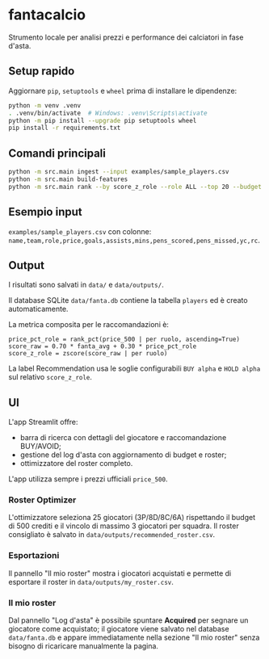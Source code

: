 # fantacalcio

Strumento locale per analisi prezzi e performance dei calciatori in fase d'asta.

## Setup rapido

Aggiornare `pip`, `setuptools` e `wheel` prima di installare le dipendenze:

```bash
python -m venv .venv
. .venv/bin/activate  # Windows: .venv\Scripts\activate
python -m pip install --upgrade pip setuptools wheel
pip install -r requirements.txt
```

## Comandi principali

```bash
python -m src.main ingest --input examples/sample_players.csv
python -m src.main build-features
python -m src.main rank --by score_z_role --role ALL --top 20 --budget 500
```

## Esempio input

`examples/sample_players.csv` con colonne:
`name,team,role,price,goals,assists,mins,pens_scored,pens_missed,yc,rc`.

## Output

I risultati sono salvati in `data/` e `data/outputs/`.

Il database SQLite `data/fanta.db` contiene la tabella `players` ed è creato automaticamente.

La metrica composita per le raccomandazioni è:

```
price_pct_role = rank_pct(price_500 | per ruolo, ascending=True)
score_raw = 0.70 * fanta_avg + 0.30 * price_pct_role
score_z_role = zscore(score_raw | per ruolo)
```

La label Recommendation usa le soglie configurabili `BUY alpha` e `HOLD alpha`
sul relativo `score_z_role`.

## UI

L'app Streamlit offre:

- barra di ricerca con dettagli del giocatore e raccomandazione BUY/AVOID;
- gestione del log d'asta con aggiornamento di budget e roster;
- ottimizzatore del roster completo.

L'app utilizza sempre i prezzi ufficiali `price_500`.

### Roster Optimizer

L'ottimizzatore seleziona 25 giocatori (3P/8D/8C/6A) rispettando il budget
di 500 crediti e il vincolo di massimo 3 giocatori per squadra.
Il roster consigliato è salvato in `data/outputs/recommended_roster.csv`.

### Esportazioni

Il pannello "Il mio roster" mostra i giocatori acquistati e permette di
esportare il roster in `data/outputs/my_roster.csv`.

### Il mio roster

Dal pannello "Log d'asta" è possibile spuntare **Acquired** per segnare
un giocatore come acquistato; il giocatore viene salvato nel database
`data/fanta.db` e appare immediatamente nella sezione "Il mio roster"
senza bisogno di ricaricare manualmente la pagina.
